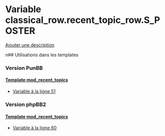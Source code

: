 # Variable classical_row.recent_topic_row.S_POSTER
[Ajouter une description](https://fa-tvars.appspot.com/classical_row.recent_topic_row.S_POSTER)

n## Utilisations dans les templates

### Version PunBB

#### [Template mod_recent_topics](punbb/mod_recent_topics.md)
* [Variable à la ligne 51](../punbb/mod_recent_topics.tpl#L51)

### Version phpBB2

#### [Template mod_recent_topics](subsilver/mod_recent_topics.md)
* [Variable à la ligne 60](../subsilver/mod_recent_topics.tpl#L60)